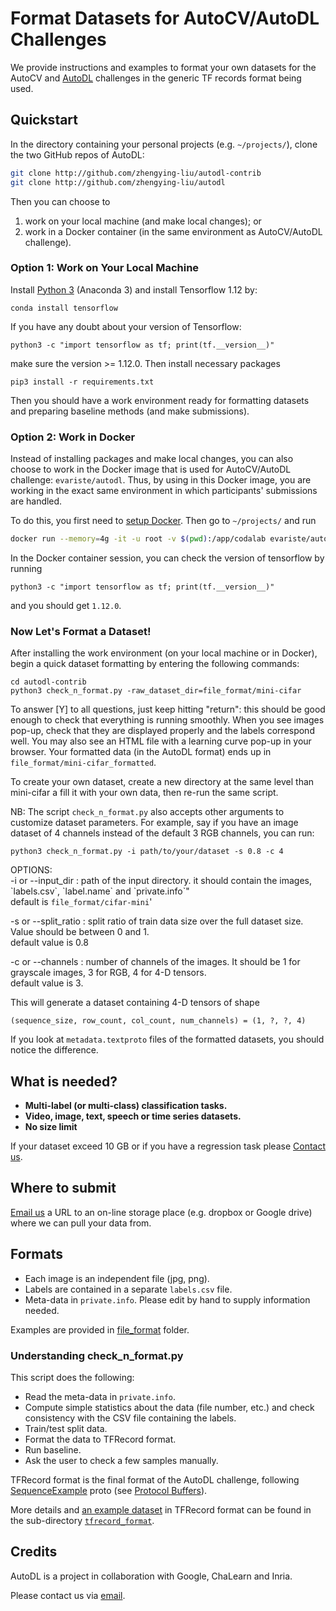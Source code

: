 # Format Datasets for AutoCV/AutoDL Challenges
We provide instructions and examples to format your own datasets for the AutoCV and [AutoDL](http://autodl.chalearn.org) challenges in the generic TF records format being used.


## Quickstart

In the directory containing your personal projects (e.g. `~/projects/`), clone the two GitHub repos of AutoDL:
```bash
git clone http://github.com/zhengying-liu/autodl-contrib
git clone http://github.com/zhengying-liu/autodl
```
Then you can choose to
1. work on your local machine (and make local changes); or
2. work in a Docker container (in the same environment as AutoCV/AutoDL challenge).

### Option 1: Work on Your Local Machine
Install [Python 3](https://www.anaconda.com/distribution/) (Anaconda 3) and install Tensorflow 1.12 by:
```
conda install tensorflow
```
If you have any doubt about your version of Tensorflow:
```
python3 -c "import tensorflow as tf; print(tf.__version__)"
```
make sure the version >= 1.12.0. Then install necessary packages
```
pip3 install -r requirements.txt
```
Then you should have a work environment ready for formatting datasets and preparing baseline methods (and make submissions).

### Option 2: Work in Docker
Instead of installing packages and make local changes, you can also choose to work in the Docker image that is used for AutoCV/AutoDL challenge: `evariste/autodl`. Thus, by using in this Docker image, you are working in the exact same environment in which participants' submissions are handled.

To do this, you first need to [setup Docker](https://www.docker.com/products/docker-desktop). Then go to `~/projects/` and run
```bash
docker run --memory=4g -it -u root -v $(pwd):/app/codalab evariste/autodl bash
```
In the Docker container session, you can check the version of tensorflow by running
```
python3 -c "import tensorflow as tf; print(tf.__version__)"
```
and you should get `1.12.0`.

### Now Let's Format a Dataset!

After installing the work environment (on your local machine or in Docker), begin a quick dataset formatting by entering the following commands:
```
cd autodl-contrib
python3 check_n_format.py -raw_dataset_dir=file_format/mini-cifar
```
To answer [Y] to all questions, just keep hitting "return": this should be good enough to check that everything is running smoothly.
When you see images pop-up, check that they are displayed properly and the labels correspond well. You may also see an HTML file with a learning curve pop-up in your browser. Your formatted data (in the AutoDL format) ends up in `file_format/mini-cifar_formatted`.

To create your own dataset, create a new directory at the same level than mini-cifar a fill it with your own data, then re-run the same script.

NB: The script `check_n_format.py` also accepts other arguments to customize dataset parameters. For example, say if you have an image dataset of 4 channels instead of the default 3 RGB channels, you can run:
```
python3 check_n_format.py -i path/to/your/dataset -s 0.8 -c 4
```
OPTIONS:   
-i or --input_dir : path of the input directory.
                    it should contain the images, \`labels.csv\`, \`label.name\` and \`private.info\`"  
                    default is `file_format/cifar-mini`'  

-s or --split_ratio : split ratio of train data size over the full dataset size. Value should be between 0 and 1.   
default value is 0.8  

-c or --channels : number of channels of the images. It should be 1 for grayscale images, 3 for RGB, 4 for 4-D tensors.  
default value is 3.

This will generate a dataset containing 4-D tensors of shape
```
(sequence_size, row_count, col_count, num_channels) = (1, ?, ?, 4)
```
If you look at `metadata.textproto` files of the formatted datasets, you should notice the difference.

## What is needed?

* **Multi-label (or multi-class) classification tasks.**
* **Video, image, text, speech or time series datasets.**
* **No size limit**

If your dataset exceed 10 GB or if you have a regression task please [Contact us](mailto:autodl@chalearn.org).


## Where to submit

[Email us](mailto:autodl@chalearn.org) a URL to an on-line storage place (e.g. dropbox or Google drive) where we can pull your data from.


## Formats

* Each image is an independent file (jpg, png).
* Labels are contained in a separate `labels.csv` file.
* Meta-data in `private.info`. Please edit by hand to supply information needed.

Examples are provided in [file_format](https://github.com/zhengying-liu/autodl-contrib/tree/master/file_format) folder.


### Understanding check_n_format.py

This script does the following:

* Read the meta-data in `private.info`.
* Compute simple statistics about the data (file number, etc.) and check consistency with the CSV file containing the labels.
* Train/test split data.
* Format the data to TFRecord format.
* Run baseline.
* Ask the user to check a few samples manually.


TFRecord format is the final format of the AutoDL challenge, following [SequenceExample](https://github.com/tensorflow/tensorflow/blob/master/tensorflow/core/example/example.proto#L92) proto (see [Protocol Buffers](https://developers.google.com/protocol-buffers/docs/overview)).

More details and [an example dataset](https://github.com/zhengying-liu/autodl-contrib/tree/master/tfrecord_format/mini-mnist) in TFRecord format can be found in the sub-directory [`tfrecord_format`](https://github.com/zhengying-liu/autodl-contrib/tree/master/tfrecord_format).


## Credits
AutoDL is a project in collaboration with Google, ChaLearn and Inria.

Please contact us via [email](mailto:autodl@chalearn.org).
